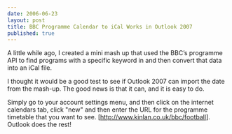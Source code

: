 ```yaml
---
date: 2006-06-23
layout: post
title: BBC Programme Calendar to iCal Works in Outlook 2007
published: true
---
```

<span><p>A little while ago, I created a mini mash up that used the BBC’s programme API to find programs with a specific keyword in and then convert that data into an iCal file.<br /></p>
<p>I thought it would be a good test to see if Outlook 2007 can import the date from the mash-up.  The good news is that it can, and it is easy to do.<br /></p>
<p>Simply go to your account settings menu, and then click on the internet calendars tab, click "new" and then enter the URL for the programme timetable that you want to see. [<a href="http://www.kinlan.co.uk/bbc/football">http://www.kinlan.co.uk/bbc/football</a>].  Outlook does the rest! <br /></p></span><div class="blogger-post-footer"><img class="posterous_download_image" src="https://blogger.googleusercontent.com/tracker/8109338-115104744174941651?l=www.kinlan.co.uk%2Findex.html" height="1" alt="" width="1" /></div>

